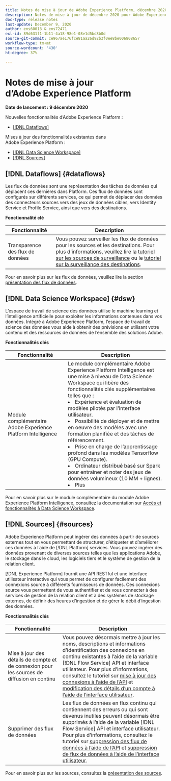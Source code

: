 ```yaml
---
title: Notes de mise à jour de Adobe Experience Platform, décembre 2020
description: Notes de mise à jour de décembre 2020 pour Adobe Experience Platform.
doc-type: release notes
last-update: December 9, 2020
author: ens60013 & ens72471
exl-id: 89d631f1-1b11-4a18-98e1-08e1d5bd8b0d
source-git-commit: ce967ae176fce81aa26d92b3f0ee8be006808657
workflow-type: tm+mt
source-wordcount: '430'
ht-degree: 37%

---
```


# Notes de mise à jour d’Adobe Experience Platform

**Date de lancement : 9 décembre 2020**

Nouvelles fonctionnalités d’Adobe Experience Platform :

- [[!DNL Dataflows]](#dataflows)

Mises à jour des fonctionnalités existantes dans Adobe Experience Platform :

- [[!DNL Data Science Workspace]](#dsw)
- [[!DNL Sources]](#sources)

## [!DNL Dataflows] {#dataflows}

Les flux de données sont une représentation des tâches de données qui déplacent ces dernières dans Platform. Ces flux de données sont configurés sur différents services, ce qui permet de déplacer des données des connecteurs sources vers des jeux de données cibles, vers Identity Service et Profile Service, ainsi que vers des destinations.

**Fonctionnalité clé**

| Fonctionnalité | Description |
| ------- | ----------- |
| Transparence des flux de données | Vous pouvez surveiller les flux de données pour les sources et les destinations. Pour plus d’informations, veuillez lire la [tutoriel sur les sources de surveillance](../../dataflows/ui/monitor-sources.md) ou le [tutoriel sur la surveillance des destinations](../../dataflows/ui/monitor-destinations.md). |

Pour en savoir plus sur les flux de données, veuillez lire la section [présentation des flux de données](../../dataflows/home.md).

## [!DNL Data Science Workspace] {#dsw}

L’espace de travail de science des données utilise le machine learning et l’intelligence artificielle pour exploiter les informations contenues dans vos données. Intégré à Adobe Experience Platform, l’espace de travail de science des données vous aide à obtenir des prévisions en utilisant votre contenu et des ressources de données de l’ensemble des solutions Adobe.

**Fonctionnalités clés**

| Fonctionnalité | Description |
| --- | ---|
| Module complémentaire Adobe Experience Platform Intelligence | Le module complémentaire Adobe Experience Platform Intelligence est une mise à niveau de Data Science Workspace qui libère des fonctionnalités clés supplémentaires telles que : <li> Expérience et évaluation de modèles pilotés par l’interface utilisateur.</li><li> Possibilité de déployer et de mettre en oeuvre des modèles avec une formation planifiée et des tâches de référencement.</li><li> Prise en charge de l’apprentissage profond dans les modèles Tensorflow (GPU Compute).</li><li> Ordinateur distribué basé sur Spark pour entraîner et noter des jeux de données volumineux (10 MM + lignes).</li><li>Plus</li> |

Pour en savoir plus sur le module complémentaire du module Adobe Experience Platform Intelligence, consultez la documentation sur [Accès et fonctionnalités à Data Science Workspace](../../data-science-workspace/access-features-dsw.md).

## [!DNL Sources] {#sources}

Adobe Experience Platform peut ingérer des données à partir de sources externes tout en vous permettant de structurer, d’étiqueter et d’améliorer ces données à l’aide de [!DNL Platform] services. Vous pouvez ingérer des données provenant de diverses sources telles que les applications Adobe, le stockage dans le cloud, les logiciels tiers et le système de gestion de la relation client.

[!DNL Experience Platform] fournit une API RESTful et une interface utilisateur interactive qui vous permet de configurer facilement des connexions source à différents fournisseurs de données. Ces connexions source vous permettent de vous authentifier et de vous connecter à des services de gestion de la relation client et à des systèmes de stockage externes, de définir des heures d’ingestion et de gérer le débit d’ingestion des données.

**Fonctionnalités clés**

| Fonctionnalité | Description |
| ------- | ----------- |
| Mise à jour des détails de compte et de connexion pour les sources de diffusion en continu | Vous pouvez désormais mettre à jour les noms, descriptions et informations d’identification des connexions en continu existantes à l’aide de la variable [!DNL Flow Service] API et interface utilisateur. Pour plus d’informations, consultez le tutoriel sur [mise à jour des connexions à l’aide de l’API](../../sources/tutorials/api/update.md) et [modification des détails d’un compte à l’aide de l’interface utilisateur](../../sources/tutorials/ui/monitor.md). |
| Supprimer des flux de données | Les flux de données en flux continu qui contiennent des erreurs ou qui sont devenus inutiles peuvent désormais être supprimés à l’aide de la variable [!DNL Flow Service] API et interface utilisateur. Pour plus d’informations, consultez le tutoriel sur [suppression des flux de données à l’aide de l’API](../../sources/tutorials/api/delete-dataflows.md) et [suppression de flux de données à l’aide de l’interface utilisateur](../../sources/tutorials/ui/delete.md). |

Pour en savoir plus sur les sources, consultez la [présentation des sources](../../sources/home.md).

